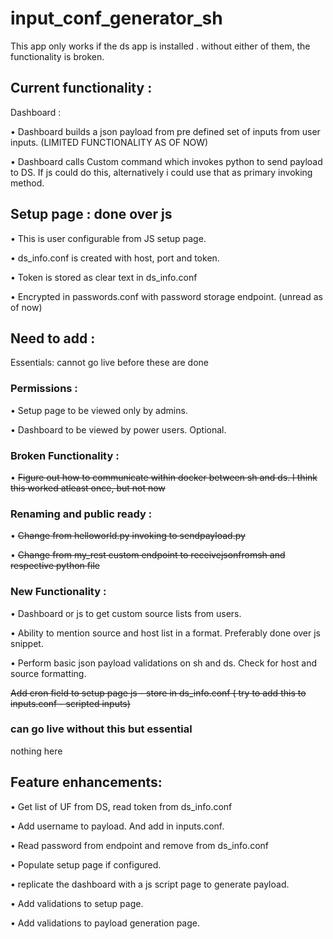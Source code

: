 # input_conf_generator_sh 

This app only works if the ds app is installed <app name>. without either of them, the functionality is broken.

## Current functionality : 


Dashboard :

• Dashboard builds a json payload from pre defined set of inputs from user inputs. (LIMITED FUNCTIONALITY AS OF NOW)

• Dashboard calls Custom command which invokes python to send payload to DS. If js could do this, alternatively i could use that as primary invoking method.

## Setup page : done over js 

• This is user configurable from JS setup page.

• ds_info.conf is created with host, port and token.

• Token is stored as clear text in ds_info.conf

• Encrypted in passwords.conf with password storage endpoint. (unread as of now)



## Need to add : 

Essentials: cannot go live before these are done

### Permissions :
• Setup page to be viewed only by admins.

• Dashboard to be viewed by power users. Optional.

### Broken Functionality :
• ~~Figure out how to communicate within docker between sh and ds. I think this worked atleast once, but not now~~

### Renaming and public ready :
• ~~Change from helloworld.py invoking to sendpayload.py~~

• ~~Change from my_rest custom endpoint to receivejsonfromsh and respective python file~~

### New Functionality :
• Dashboard or js to get custom source lists from users.

• Ability to mention source and host list in a format. Preferably done over js snippet.

• Perform basic json payload validations on sh and ds. Check for host and source formatting.

~~Add cron field to setup page js - store in ds_info.conf ( try to add this to inputs.conf - scripted inputs)~~

### can go live without this but essential 
nothing here

## Feature enhancements:

• Get list of UF from DS, read token from ds_info.conf

• Add username to payload. And add in inputs.conf.

• Read password from endpoint and remove from ds_info.conf

• Populate setup page if configured.

• replicate the dashboard with a js script page to generate payload.

• Add validations to setup page.

• Add validations to payload generation page.


   



